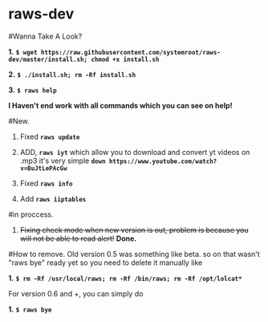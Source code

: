 # raws-dev
#Wanna Take A Look?

**1.** **``$ wget https://raw.githubusercontent.com/systemroot/raws-dev/master/install.sh; chmod +x install.sh``**

**2.** **``$ ./install.sh; rm -Rf install.sh``**

**3.** **``$ raws help``**

**I Haven't end work with all commands which you can see on help!**

#New.

1. Fixed **`raws update`**

2. ADD, **`raws iyt`** which allow you to download and convert yt videos on .mp3 it's very simple 
**`down https://www.youtube.com/watch?v=BuJtLePAcGw`**

3. Fixed **`raws info`**

4. Add **`raws iiptables`**


#in proccess.

1. ~~Fixing check mode when new version is out, problem is because you will not be able to read alert!~~ **Done.**

#How to remove.
Old version 0.5 was something like beta. 
so on that wasn't "raws bye" ready yet so you need to delete it manually like

**1.** **``$ rm -Rf /usr/local/raws; rm -Rf /bin/raws; rm -Rf /opt/lolcat*``**

For version 0.6 and +, you can simply do

**1.** **``$ raws bye``**
